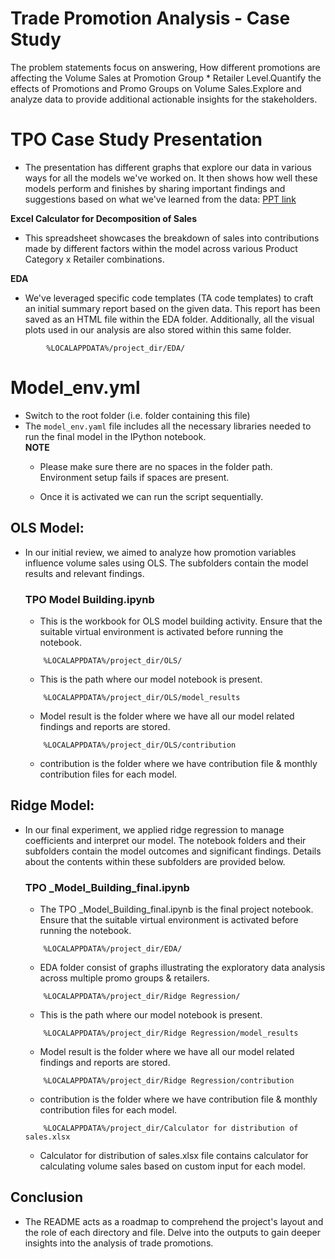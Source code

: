 # Trade Promotion Analysis - Case Study

The problem statements focus on answering, How different promotions are affecting the Volume Sales at Promotion Group * Retailer Level.Quantify the effects of Promotions and Promo Groups on Volume Sales.Explore and analyze data to provide additional actionable insights for the stakeholders.

# TPO Case Study Presentation

* The presentation has different graphs that explore our data in various ways for all the models we've worked on. It then shows how well these models perform and finishes by sharing important findings and suggestions based on what we've learned from the data: [PPT link](https://docs.google.com/presentation/d/1J4SLeRSf9kF52WfL8gr2ynEHQISke77j/edit#slide=id.p1)

**Excel Calculator for Decomposition of Sales**

* This spreadsheet showcases the breakdown of sales into contributions made by different factors within the model across various Product Category x Retailer combinations.

**EDA**

* We've leveraged specific code templates (TA code templates) to craft an initial summary report based on the given data. This report has been saved as an HTML file within the EDA folder. Additionally, all the visual plots used in our analysis are also stored within this same folder.

```
        %LOCALAPPDATA%/project_dir/EDA/
```

# Model_env.yml

* Switch to the root folder (i.e. folder containing this file)
* The `model_env.yaml` file includes all the necessary libraries needed to run the final model in the IPython notebook.<br>
    **NOTE**
    * Please make sure there are no spaces in the folder path. Environment setup fails if spaces are present.

    * Once it is activated we can run the script sequentially.

## OLS Model:
* In our initial review, we aimed to analyze how promotion variables influence volume sales using OLS. The subfolders contain the model results and relevant findings.

    ### TPO Model Building.ipynb
    * This is the workbook for OLS model building activity. Ensure that the suitable virtual environment is activated before running the notebook.

    ```
        %LOCALAPPDATA%/project_dir/OLS/
    ```
    * This is the path where our model notebook is present.
    ```
        %LOCALAPPDATA%/project_dir/OLS/model_results
    ```
    * Model result is the folder where we have all our model related findings and reports are stored.
    ```
        %LOCALAPPDATA%/project_dir/OLS/contribution
    ```
    * contribution is the folder where we have contribution file & monthly contribution files for each model.

## Ridge Model:
* In our final experiment, we applied ridge regression to manage coefficients and interpret our model. The notebook folders and their subfolders contain the model outcomes and significant findings. Details about the contents within these subfolders are provided below.

    ### TPO _Model_Building_final.ipynb
    * The TPO _Model_Building_final.ipynb is the final project notebook. Ensure that the suitable virtual environment is activated before running the notebook.

    ```
        %LOCALAPPDATA%/project_dir/EDA/
    ```
    * EDA folder consist of graphs illustrating the exploratory data analysis across multiple promo groups &  retailers.
    ```
        %LOCALAPPDATA%/project_dir/Ridge Regression/
    ```
    * This is the path where our model notebook is present.
    ```
        %LOCALAPPDATA%/project_dir/Ridge Regression/model_results
    ```
    * Model result is the folder where we have all our model related findings and reports are stored.
    ```
        %LOCALAPPDATA%/project_dir/Ridge Regression/contribution
    ```
    * contribution is the folder where we have contribution file & monthly contribution files for each model.

    ```
        %LOCALAPPDATA%/project_dir/Calculator for distribution of sales.xlsx
    ```
    * Calculator for distribution of sales.xlsx file contains calculator for calculating volume sales based on custom input for each model.


## Conclusion
* The README acts as a roadmap to comprehend the project's layout and the role of each directory and file. Delve into the outputs to gain deeper insights into the analysis of trade promotions.
